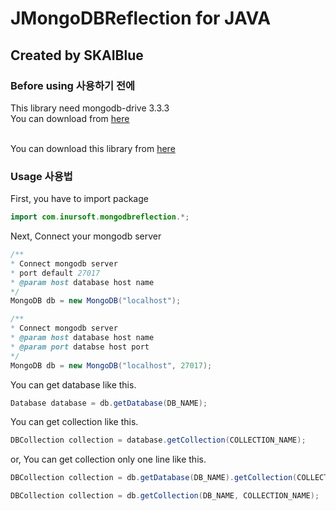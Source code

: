 # JMongoDBReflection for JAVA
## Created by SKAIBlue
### Before using 사용하기 전에
This library need mongodb-drive 3.3.3<br>
You can download from [here](https://oss.sonatype.org/content/repositories/releases/org/mongodb/mongodb-driver/3.2.2/mongodb-driver-3.2.2.jar)<br><br>

You can download this library from [here](https://github.com/SKAIBlue/JMongoDBReflection/raw/master/lib/MongoDBReflection.jar)

### Usage 사용법
First, you have to import package
```JAVA
import com.inursoft.mongodbreflection.*;
```

Next, Connect your mongodb server
```JAVA
/**
* Connect mongodb server
* port default 27017
* @param host database host name 
*/
MongoDB db = new MongoDB("localhost");

/**
* Connect mongodb server
* @param host database host name
* @param port databse host port
*/
MongoDB db = new MongoDB("localhost", 27017);
```

You can get database like this.
```JAVA
Database database = db.getDatabase(DB_NAME);
```

You can get collection like this.
```JAVA
DBCollection collection = database.getCollection(COLLECTION_NAME);
```
or, You can get collection only one line like this.
```JAVA
DBCollection collection = db.getDatabase(DB_NAME).getCollection(COLLECTION_NAME);

DBCollection collection = db.getCollection(DB_NAME, COLLECTION_NAME); 
```

